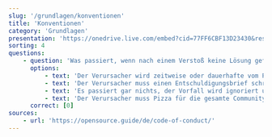 ```yaml
---
slug: '/grundlagen/konventionen'
title: 'Konventionen'
category: 'Grundlagen'
presentation: 'https://onedrive.live.com/embed?cid=77FF6CBF13D23430&resid=77FF6CBF13D23430%21108898&authkey=ACbML5oDCJmtfj0&em=2&wdAr=1.7777777777777777'
sorting: 4
questions:
    - question: 'Was passiert, wenn nach einem Verstoß keine Lösung gefunden werden kann?'
      options:
          - text: 'Der Verursacher wird zeitweise oder dauerhafte vom Projekt suspendiert'
          - text: 'Der Verursacher muss einen Entschuldigungsbrief schreiben'
          - text: 'Es passiert gar nichts, der Vorfall wird ignoriert und zu den Akten gelegt'
          - text: 'Der Verursacher muss Pizza für die gesamte Community spendieren'
      correct: [0]
sources:
    - url: 'https://opensource.guide/de/code-of-conduct/'
---
```

